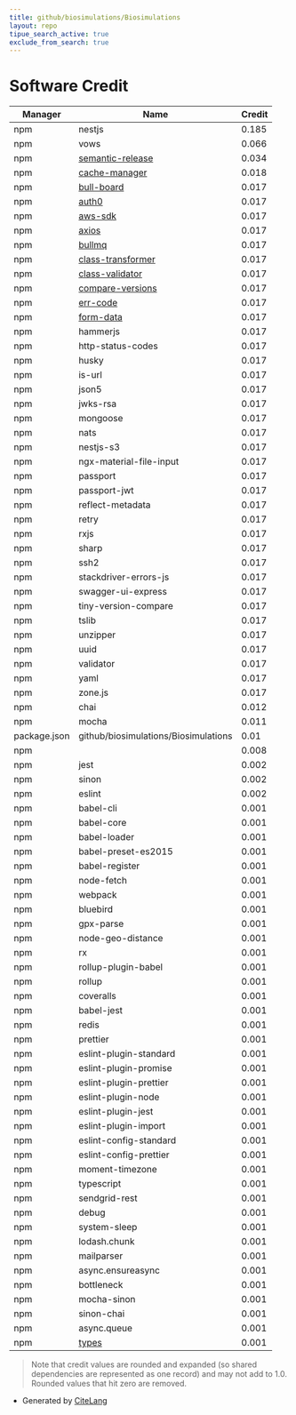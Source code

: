 ```yaml
---
title: github/biosimulations/Biosimulations
layout: repo
tipue_search_active: true
exclude_from_search: true
---
```

# Software Credit

|Manager|Name|Credit|
|-------|----|------|
|npm|nestjs|0.185|
|npm|vows|0.066|
|npm|[semantic-release](https://github.com/semantic-release/semantic-release#readme)|0.034|
|npm|[cache-manager](https://github.com/BryanDonovan/node-cache-manager#readme)|0.018|
|npm|[bull-board](https://github.com/felixmosh/bull-board#readme)|0.017|
|npm|[auth0](https://github.com/auth0/node-auth0)|0.017|
|npm|[aws-sdk](https://github.com/aws/aws-sdk-js)|0.017|
|npm|[axios](https://axios-http.com)|0.017|
|npm|[bullmq](https://github.com/taskforcesh/bullmq#readme)|0.017|
|npm|[class-transformer](https://github.com/typestack/class-transformer#readme)|0.017|
|npm|[class-validator](https://github.com/typestack/class-validator#readme)|0.017|
|npm|[compare-versions](https://github.com/omichelsen/compare-versions#readme)|0.017|
|npm|[err-code](https://github.com/IndigoUnited/js-err-code#readme)|0.017|
|npm|[form-data](https://github.com/form-data/form-data#readme)|0.017|
|npm|hammerjs|0.017|
|npm|http-status-codes|0.017|
|npm|husky|0.017|
|npm|is-url|0.017|
|npm|json5|0.017|
|npm|jwks-rsa|0.017|
|npm|mongoose|0.017|
|npm|nats|0.017|
|npm|nestjs-s3|0.017|
|npm|ngx-material-file-input|0.017|
|npm|passport|0.017|
|npm|passport-jwt|0.017|
|npm|reflect-metadata|0.017|
|npm|retry|0.017|
|npm|rxjs|0.017|
|npm|sharp|0.017|
|npm|ssh2|0.017|
|npm|stackdriver-errors-js|0.017|
|npm|swagger-ui-express|0.017|
|npm|tiny-version-compare|0.017|
|npm|tslib|0.017|
|npm|unzipper|0.017|
|npm|uuid|0.017|
|npm|validator|0.017|
|npm|yaml|0.017|
|npm|zone.js|0.017|
|npm|chai|0.012|
|npm|mocha|0.011|
|package.json|github/biosimulations/Biosimulations|0.01|
|npm||0.008|
|npm|jest|0.002|
|npm|sinon|0.002|
|npm|eslint|0.002|
|npm|babel-cli|0.001|
|npm|babel-core|0.001|
|npm|babel-loader|0.001|
|npm|babel-preset-es2015|0.001|
|npm|babel-register|0.001|
|npm|node-fetch|0.001|
|npm|webpack|0.001|
|npm|bluebird|0.001|
|npm|gpx-parse|0.001|
|npm|node-geo-distance|0.001|
|npm|rx|0.001|
|npm|rollup-plugin-babel|0.001|
|npm|rollup|0.001|
|npm|coveralls|0.001|
|npm|babel-jest|0.001|
|npm|redis|0.001|
|npm|prettier|0.001|
|npm|eslint-plugin-standard|0.001|
|npm|eslint-plugin-promise|0.001|
|npm|eslint-plugin-prettier|0.001|
|npm|eslint-plugin-node|0.001|
|npm|eslint-plugin-jest|0.001|
|npm|eslint-plugin-import|0.001|
|npm|eslint-config-standard|0.001|
|npm|eslint-config-prettier|0.001|
|npm|moment-timezone|0.001|
|npm|typescript|0.001|
|npm|sendgrid-rest|0.001|
|npm|debug|0.001|
|npm|system-sleep|0.001|
|npm|lodash.chunk|0.001|
|npm|mailparser|0.001|
|npm|async.ensureasync|0.001|
|npm|bottleneck|0.001|
|npm|mocha-sinon|0.001|
|npm|sinon-chai|0.001|
|npm|async.queue|0.001|
|npm|[types](http://nodeca.github.com/types/)|0.001|


> Note that credit values are rounded and expanded (so shared dependencies are represented as one record) and may not add to 1.0. Rounded values that hit zero are removed.


- Generated by [CiteLang](https://github.com/vsoch/citelang)
